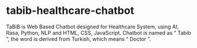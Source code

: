 # tabib-healthcare-chatbot
TaBiB is Web Based Chatbot designed for Healthcare System, using AI, Rasa, Python, NLP and HTML, CSS, JavaScript. Chatbot is named as “ Tabib ”, the word is derived from Turkish, which means “ Doctor ”.

